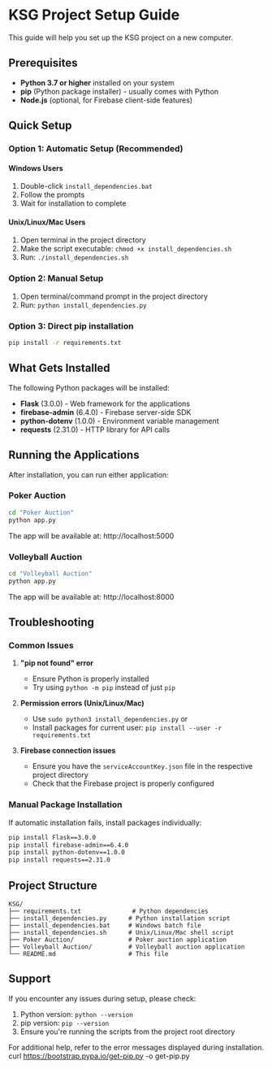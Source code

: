 # KSG Project Setup Guide

This guide will help you set up the KSG project on a new computer.

## Prerequisites

- **Python 3.7 or higher** installed on your system
- **pip** (Python package installer) - usually comes with Python
- **Node.js** (optional, for Firebase client-side features)

## Quick Setup

### Option 1: Automatic Setup (Recommended)

#### Windows Users
1. Double-click `install_dependencies.bat`
2. Follow the prompts
3. Wait for installation to complete

#### Unix/Linux/Mac Users
1. Open terminal in the project directory
2. Make the script executable: `chmod +x install_dependencies.sh`
3. Run: `./install_dependencies.sh`

### Option 2: Manual Setup

1. Open terminal/command prompt in the project directory
2. Run: `python install_dependencies.py`

### Option 3: Direct pip installation

```bash
pip install -r requirements.txt
```

## What Gets Installed

The following Python packages will be installed:

- **Flask** (3.0.0) - Web framework for the applications
- **firebase-admin** (6.4.0) - Firebase server-side SDK
- **python-dotenv** (1.0.0) - Environment variable management
- **requests** (2.31.0) - HTTP library for API calls

## Running the Applications

After installation, you can run either application:

### Poker Auction
```bash
cd "Poker Auction"
python app.py
```
The app will be available at: http://localhost:5000

### Volleyball Auction
```bash
cd "Volleyball Auction"
python app.py
```
The app will be available at: http://localhost:8000

## Troubleshooting

### Common Issues

1. **"pip not found" error**
   - Ensure Python is properly installed
   - Try using `python -m pip` instead of just `pip`

2. **Permission errors (Unix/Linux/Mac)**
   - Use `sudo python3 install_dependencies.py` or
   - Install packages for current user: `pip install --user -r requirements.txt`

3. **Firebase connection issues**
   - Ensure you have the `serviceAccountKey.json` file in the respective project directory
   - Check that the Firebase project is properly configured

### Manual Package Installation

If automatic installation fails, install packages individually:

```bash
pip install Flask==3.0.0
pip install firebase-admin==6.4.0
pip install python-dotenv==1.0.0
pip install requests==2.31.0
```

## Project Structure

```
KSG/
├── requirements.txt              # Python dependencies
├── install_dependencies.py      # Python installation script
├── install_dependencies.bat     # Windows batch file
├── install_dependencies.sh      # Unix/Linux/Mac shell script
├── Poker Auction/               # Poker auction application
├── Volleyball Auction/          # Volleyball auction application
└── README.md                    # This file
```

## Support

If you encounter any issues during setup, please check:
1. Python version: `python --version`
2. pip version: `pip --version`
3. Ensure you're running the scripts from the project root directory

For additional help, refer to the error messages displayed during installation.
curl https://bootstrap.pypa.io/get-pip.py -o get-pip.py
